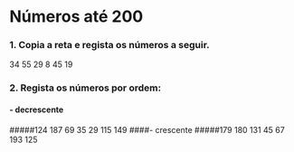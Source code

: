 # Números até 200
### 1. Copia a reta e regista os números a seguir.

34 55 29 8 45 19

### 2. Regista os números por ordem:

#### - decrescente
#####124 187 69 35 29 115 149
####- crescente
#####179 180 131 45 67 193 125
